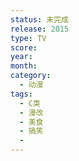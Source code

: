 ```yaml
---
status: 未完成
release: 2015
type: TV
score:
year:
month:
category:
  - 动漫
tags:
  - C类
  - 漫改
  - 美食
  - 搞笑
  - 
---
```

